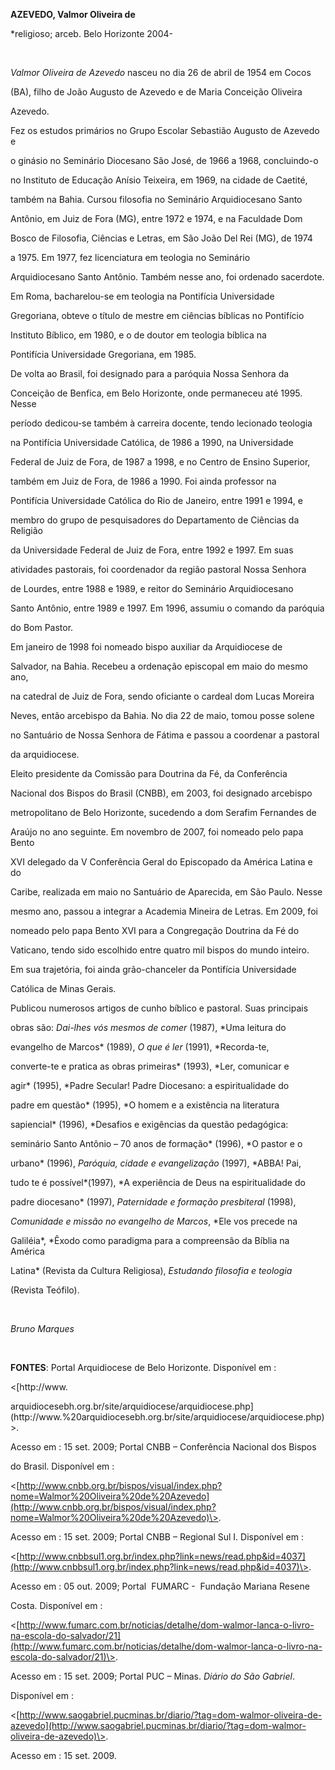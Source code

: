 **AZEVEDO, Valmor Oliveira de**



\*religioso; arceb. Belo Horizonte 2004-



 



*Valmor Oliveira de Azevedo* nasceu no dia 26 de abril de 1954 em Cocos

(BA), filho de João Augusto de Azevedo e de Maria Conceição Oliveira

Azevedo.



Fez os estudos primários no Grupo Escolar Sebastião Augusto de Azevedo e

o ginásio no Seminário Diocesano São José, de 1966 a 1968, concluindo-o

no Instituto de Educação Anísio Teixeira, em 1969, na cidade de Caetité,

também na Bahia. Cursou filosofia no Seminário Arquidiocesano Santo

Antônio, em Juiz de Fora (MG), entre 1972 e 1974, e na Faculdade Dom

Bosco de Filosofia, Ciências e Letras, em São João Del Rei (MG), de 1974

a 1975. Em 1977, fez licenciatura em teologia no Seminário

Arquidiocesano Santo Antônio. Também nesse ano, foi ordenado sacerdote.

Em Roma, bacharelou-se em teologia na Pontifícia Universidade

Gregoriana, obteve o título de mestre em ciências bíblicas no Pontifício

Instituto Bíblico, em 1980, e o de doutor em teologia bíblica na

Pontifícia Universidade Gregoriana, em 1985.



De volta ao Brasil, foi designado para a paróquia Nossa Senhora da

Conceição de Benfica, em Belo Horizonte, onde permaneceu até 1995. Nesse

período dedicou-se também à carreira docente, tendo lecionado teologia

na Pontifícia Universidade Católica, de 1986 a 1990, na Universidade

Federal de Juiz de Fora, de 1987 a 1998, e no Centro de Ensino Superior,

também em Juiz de Fora, de 1986 a 1990. Foi ainda professor na

Pontifícia Universidade Católica do Rio de Janeiro, entre 1991 e 1994, e

membro do grupo de pesquisadores do Departamento de Ciências da Religião

da Universidade Federal de Juiz de Fora, entre 1992 e 1997. Em suas

atividades pastorais, foi coordenador da região pastoral Nossa Senhora

de Lourdes, entre 1988 e 1989, e reitor do Seminário Arquidiocesano

Santo Antônio, entre 1989 e 1997. Em 1996, assumiu o comando da paróquia

do Bom Pastor.



Em janeiro de 1998 foi nomeado bispo auxiliar da Arquidiocese de

Salvador, na Bahia. Recebeu a ordenação episcopal em maio do mesmo ano,

na catedral de Juiz de Fora, sendo oficiante o cardeal dom Lucas Moreira

Neves, então arcebispo da Bahia. No dia 22 de maio, tomou posse solene

no Santuário de Nossa Senhora de Fátima e passou a coordenar a pastoral

da arquidiocese.



Eleito presidente da Comissão para Doutrina da Fé, da Conferência

Nacional dos Bispos do Brasil (CNBB), em 2003, foi designado arcebispo

metropolitano de Belo Horizonte, sucedendo a dom Serafim Fernandes de

Araújo no ano seguinte. Em novembro de 2007, foi nomeado pelo papa Bento

XVI delegado da V Conferência Geral do Episcopado da América Latina e do

Caribe, realizada em maio no Santuário de Aparecida, em São Paulo. Nesse

mesmo ano, passou a integrar a Academia Mineira de Letras. Em 2009, foi

nomeado pelo papa Bento XVI para a Congregação Doutrina da Fé do

Vaticano, tendo sido escolhido entre quatro mil bispos do mundo inteiro.



Em sua trajetória, foi ainda grão-chanceler da Pontifícia Universidade

Católica de Minas Gerais.



Publicou numerosos artigos de cunho bíblico e pastoral. Suas principais

obras são: *Dai-lhes vós mesmos de comer* (1987), *Uma leitura do

evangelho de Marcos* (1989), *O que é ler* (1991), *Recorda-te,

converte-te e pratica as obras primeiras* (1993), *Ler, comunicar e

agir* (1995), *Padre Secular! Padre Diocesano: a espiritualidade do

padre em questão* (1995), *O homem e a existência na literatura

sapiencial* (1996), *Desafios e exigências da questão pedagógica:

seminário Santo Antônio – 70 anos de formação* (1996), *O pastor e o

urbano* (1996), *Paróquia, cidade e evangelização* (1997), *ABBA! Pai,

tudo te é possível*(1997), *A experiência de Deus na espiritualidade do

padre diocesano* (1997), *Paternidade e formação presbiteral* (1998),

*Comunidade e missão no evangelho de Marcos*, *Ele vos precede na

Galiléia*, *Êxodo como paradigma para a compreensão da Bíblia na América

Latina* (Revista da Cultura Religiosa), *Estudando filosofia e teologia*

(Revista Teófilo).



 



*Bruno Marques*



 



**FONTES**: Portal Arquidiocese de Belo Horizonte. Disponível em :

\<[http://www.

arquidiocesebh.org.br/site/arquidiocese/arquidiocese.php](http://www.%20arquidiocesebh.org.br/site/arquidiocese/arquidiocese.php)\>.

Acesso em : 15 set. 2009; Portal CNBB – Conferência Nacional dos Bispos

do Brasil. Disponível em :

\<[http://www.cnbb.org.br/bispos/visual/index.php?nome=Walmor%20Oliveira%20de%20Azevedo](http://www.cnbb.org.br/bispos/visual/index.php?nome=Walmor%20Oliveira%20de%20Azevedo)\>.

Acesso em : 15 set. 2009; Portal CNBB – Regional Sul I. Disponível em :

\<[http://www.cnbbsul1.org.br/index.php?link=news/read.php&id=4037](http://www.cnbbsul1.org.br/index.php?link=news/read.php&id=4037)\>.

Acesso em : 05 out. 2009; Portal  FUMARC -  Fundação Mariana Resene

Costa. Disponível em :

\<[http://www.fumarc.com.br/noticias/detalhe/dom-walmor-lanca-o-livro-na-escola-do-salvador/21](http://www.fumarc.com.br/noticias/detalhe/dom-walmor-lanca-o-livro-na-escola-do-salvador/21)\>.

Acesso em : 15 set. 2009; Portal PUC – Minas. *Diário do São Gabriel*.

Disponível em :

\<[http://www.saogabriel.pucminas.br/diario/?tag=dom-walmor-oliveira-de-azevedo](http://www.saogabriel.pucminas.br/diario/?tag=dom-walmor-oliveira-de-azevedo)\>.

Acesso em : 15 set. 2009.



 

